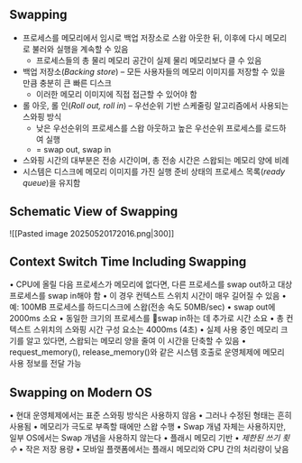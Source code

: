 ## Swapping
- 프로세스를 메모리에서 임시로 백업 저장소로 스왑 아웃한 뒤, 이후에 다시 메모리로 불러와 실행을 계속할 수 있음
	- 프로세스들의 총 물리 메모리 공간이 실제 물리 메모리보다 클 수 있음
- 백업 저장소(*Backing store*) – 모든 사용자들의 메모리 이미지를 저장할 수 있을 만큼 충분히 큰 빠른 디스크
	- 이러한 메모리 이미지에 직접 접근할 수 있어야 함
- 롤 아웃, 롤 인(*Roll out, roll in*) – 우선순위 기반 스케줄링 알고리즘에서 사용되는 스와핑 방식
	- 낮은 우선순위의 프로세스를 스왑 아웃하고 높은 우선순위 프로세스를 로드하여 실행 
	- = swap out, swap in
- 스와핑 시간의 대부분은 전송 시간이며, 총 전송 시간은 스왑되는 메모리 양에 비례
- 시스템은 디스크에 메모리 이미지를 가진 실행 준비 상태의 프로세스 목록(*ready queue*)을 유지함
## Schematic View of Swapping
![[Pasted image 20250520172016.png|300]]
## Context Switch Time Including Swapping
• CPU에 올릴 다음 프로세스가 메모리에 없다면, 다른 프로세스를 swap out하고 대상 프로세스를 swap in해야 함
	• 이 경우 컨텍스트 스위치 시간이 매우 길어질 수 있음
• 예: 100MB 프로세스를 하드디스크에 스왑(전송 속도 50MB/sec)
	• swap out에 2000ms 소요
	• 동일한 크기의 프로세스를 swap in하는 데 추가로 시간 소요
	• 총 컨텍스트 스위치의 스와핑 시간 구성 요소는 4000ms (4초)
• 실제 사용 중인 메모리 크기를 알고 있다면, 스왑되는 메모리 양을 줄여 이 시간을 단축할 수 있음
	• request_memory(), release_memory()와 같은 시스템 호출로 운영체제에 메모리 사용 정보를 전달 가능
## Swapping on Modern OS
• 현대 운영체제에서는 표준 스와핑 방식은 사용하지 않음
	• 그러나 수정된 형태는 흔히 사용됨
		• 메모리가 극도로 부족할 때에만 스왑 수행
• Swap 개념 자체는 사용하지만, 일부 OS에서는 Swap 개념을 사용하지 않는다
	• 플래시 메모리 기반 
		• *제한된 쓰기 횟수*
		• 작은 저장 용량
		• 모바일 플랫폼에서는 플래시 메모리와 CPU 간의 처리량이 낮음